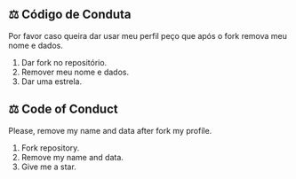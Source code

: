 ## ⚖️ Código de Conduta

Por favor caso queira dar usar meu perfil peço que após o fork remova meu nome e dados.

1. Dar fork no repositório.
2. Remover meu nome e dados.
3. Dar uma estrela.

## ⚖️ Code of Conduct

Please, remove my name and data after fork my profíle. 

1. Fork repository.
2. Remove my name and data.
3. Give me a star.
